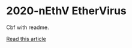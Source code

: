 # 2020-nEthV EtherVirus

Cbf with readme.

[Read this article](https://medium.com/@anallergytoanalogy/2020-nethv-the-ethervirus-2788fa140de4)



